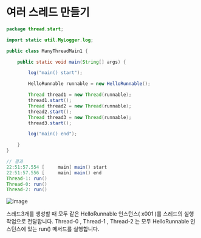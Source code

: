 # 여러 스레드 만들기

``` java
package thread.start;

import static util.MyLogger.log;

public class ManyThreadMain1 {

    public static void main(String[] args) {

        log("main() start");

        HelloRunnable runnable = new HelloRunnable();

        Thread thread1 = new Thread(runnable);
        thread1.start();
        Thread thread2 = new Thread(runnable);
        thread2.start();
        Thread thread3 = new Thread(runnable);
        thread3.start();

        log("main() end");

    }
}

// 결과
22:51:57.554 [     main] main() start
22:51:57.556 [     main] main() end
Thread-1: run()
Thread-0: run()
Thread-2: run()

```
![image](https://github.com/user-attachments/assets/23adddff-5759-4ab7-bdcd-0faf2ab2a624)

스레드3개를 생성할 때 모두 같은 HelloRunnable 인스턴스( x001 )를 스레드의 실행 작업으로 전달합니다.
Thread-0 , Thread-1 , Thread-2 는 모두 HelloRunnable 인스턴스에 있는 run() 메서드를 실행합니다.





